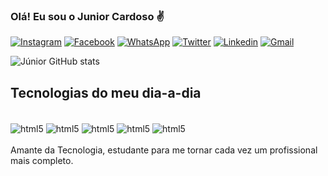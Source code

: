 ### Olá! Eu sou o Junior Cardoso ✌️

[![Instagram](https://img.shields.io/badge/Instagram-E4405F?style=for-the-badge&logo=instagram&logoColor=white)](https://www.instagram.com/jrspfcgs7/)
[![Facebook](https://img.shields.io/badge/Facebook-1877F2?style=for-the-badge&logo=facebook&logoColor=white)](https://www.facebook.com/junior.cardoso.568)
[![WhatsApp](https://img.shields.io/badge/WhatsApp-25D366?style=for-the-badge&logo=whatsapp&logoColor=white)](https://api.whatsapp.com/send?phone=5575988377087&text=Ol%C3%A1,%20peguei%20seu%20contato%20no%20Github...)
[![Twitter](https://img.shields.io/badge/Twitter-1DA1F2?style=for-the-badge&logo=twitter&logoColor=white)](https://twitter.com/juniorgs7)
[![Linkedin](https://img.shields.io/badge/LinkedIn-0077B5?style=for-the-badge&logo=linkedin&logoColor=white)](https://www.linkedin.com/in/junior-gs7/)
[![Gmail](https://img.shields.io/badge/Gmail-D14836?style=for-the-badge&logo=gmail&logoColor=white)](junior@icdv.com.br)

![Júnior GitHub stats](https://github-readme-stats.vercel.app/api?username=juniorcardoso&show_icons=true&theme=dark)

## Tecnologias do meu dia-a-dia

<div style="display: inline_block"><br/>
    <img align="center" alt="html5" src="https://img.shields.io/badge/HTML5-E34F26?style=for-the-badge&logo=html5&logoColor=white" />
    <img align="center" alt="html5" src="https://img.shields.io/badge/CSS-239120?&style=for-the-badge&logo=css3&logoColor=white" />   
    <img align="center" alt="html5" src="https://img.shields.io/badge/JavaScript-323330?style=for-the-badge&logo=javascript&logoColor=F7DF1E" />   
    <img align="center" alt="html5" src="https://img.shields.io/badge/Java-ED8B00?style=for-the-badge&logo=openjdk&logoColor=white" />   
    <img align="center" alt="html5" src="https://img.shields.io/badge/React-20232A?style=for-the-badge&logo=react&logoColor=61DAFB" />   
</div>
<br>
 Amante da Tecnologia, estudante para me tornar cada vez um profissional mais completo.
